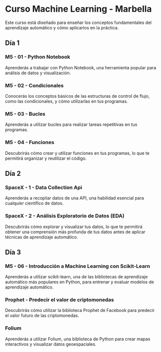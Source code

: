 # Curso Machine Learning - Marbella
Este curso está diseñado para enseñar los conceptos fundamentales del aprendizaje automático y cómo aplicarlos en la práctica.

## Día 1

### M5 - 01 - Python Notebook
Aprenderás a trabajar con Python Notebook, una herramienta popular para análisis de datos y visualización.
### M5 - 02 - Condicionales
Conocerás los conceptos básicos de las estructuras de control de flujo, como las condicionales, y cómo utilizarlas en tus programas.
### M5 - 03 - Bucles
Aprenderás a utilizar bucles para realizar tareas repetitivas en tus programas.
### M5 - 04 - Funciones
Descubrirás cómo crear y utilizar funciones en tus programas, lo que te permitirá organizar y reutilizar el código.

## Día 2

### SpaceX - 1 - Data Collection Api
Aprenderás a recopilar datos de una API, una habilidad esencial para cualquier científico de datos.
### SpaceX - 2 - Análisis Exploratorio de Datos (EDA)
Descubrirás cómo explorar y visualizar tus datos, lo que te permitirá obtener una comprensión más profunda de tus datos antes de aplicar técnicas de aprendizaje automático.

## Día 3

### M5 - 06 - Introducción a Machine Learning con Scikit-Learn
Aprenderás a utilizar scikit-learn, una de las bibliotecas de aprendizaje automático más populares en Python, para entrenar y evaluar modelos de aprendizaje automático.
### Prophet - Predecir el valor de criptomonedas
Descubrirás cómo utilizar la biblioteca Prophet de Facebook para predecir el valor futuro de las criptomonedas.
### Folium
Aprenderás a utilizar Folium, una biblioteca de Python para crear mapas interactivos y visualizar datos geoespaciales.
